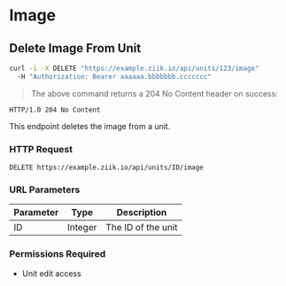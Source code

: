 # Image

## Delete Image From Unit
```bash
curl -i -X DELETE "https://example.ziik.io/api/units/123/image"
  -H "Authorization: Bearer aaaaaa.bbbbbbb.ccccccc"
```

> The above command returns a 204 No Content header on success:

```http
HTTP/1.0 204 No Content
```

This endpoint deletes the image from a unit.

### HTTP Request

`DELETE https://example.ziik.io/api/units/ID/image`

### URL Parameters

Parameter | Type | Description
--------- | ---- | -----------
ID | Integer | The ID of the unit

### Permissions Required

* Unit edit access